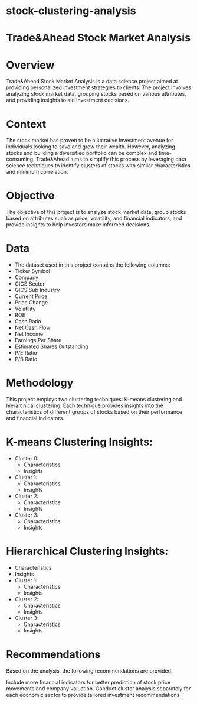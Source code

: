 # stock-clustering-analysis
# Trade&Ahead Stock Market Analysis
# Overview
Trade&Ahead Stock Market Analysis is a data science project aimed at providing personalized investment strategies to clients. The project involves analyzing stock market data, grouping stocks based on various attributes, and providing insights to aid investment decisions.

# Context
The stock market has proven to be a lucrative investment avenue for individuals looking to save and grow their wealth. However, analyzing stocks and building a diversified portfolio can be complex and time-consuming. Trade&Ahead aims to simplify this process by leveraging data science techniques to identify clusters of stocks with similar characteristics and minimum correlation.

# Objective
The objective of this project is to analyze stock market data, group stocks based on attributes such as price, volatility, and financial indicators, and provide insights to help investors make informed decisions.

# Data
  * The dataset used in this project contains the following columns:
  * Ticker Symbol
  * Company
  * GICS Sector
  * GICS Sub Industry
  * Current Price
  * Price Change
  * Volatility
  * ROE
  * Cash Ratio
  * Net Cash Flow
  * Net Income
  * Earnings Per Share
  * Estimated Shares Outstanding
  * P/E Ratio
  * P/B Ratio
    
# Methodology
This project employs two clustering techniques: K-means clustering and hierarchical clustering. Each technique provides insights into the characteristics of different groups of stocks based on their performance and financial indicators.

# K-means Clustering Insights:
* Cluster 0:
  * Characteristics
  * Insights
* Cluster 1:
  * Characteristics
  * Insights
* Cluster 2:
  * Characteristics
  * Insights
* Cluster 3:
  * Characteristics
  * Insights
# Hierarchical Clustering Insights:
  * Characteristics
  * Insights
* Cluster 1:
  * Characteristics
  * Insights
* Cluster 2:
  * Characteristics
  * Insights
* Cluster 3:
  * Characteristics
  * Insights
# Recommendations
Based on the analysis, the following recommendations are provided:

Include more financial indicators for better prediction of stock price movements and company valuation.
Conduct cluster analysis separately for each economic sector to provide tailored investment recommendations.
